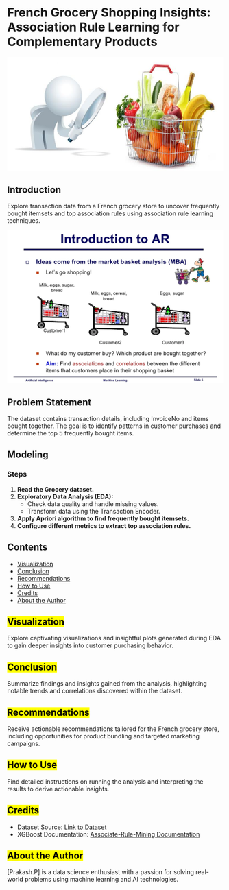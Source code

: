 # French Grocery Shopping Insights: Association Rule Learning for Complementary Products


![](https://github.com/Prakashpsk/Associate-Rule-Mining/blob/main/cover_image_as_rule.jpg)


## Introduction
Explore transaction data from a French grocery store to uncover frequently bought itemsets and top association rules using association rule learning techniques.


![](https://github.com/Prakashpsk/Associate-Rule-Mining/blob/main/association-rules-intro.jpg)


## Problem Statement
The dataset contains transaction details, including InvoiceNo and items bought together. The goal is to identify patterns in customer purchases and determine the top 5 frequently bought items.

## Modeling
### Steps
1. **Read the Grocery dataset.**
2. **Exploratory Data Analysis (EDA):**
    - Check data quality and handle missing values.
    - Transform data using the Transaction Encoder.
3. **Apply Apriori algorithm to find frequently bought itemsets.**
4. **Configure different metrics to extract top association rules.**

## Contents
- [Visualization](#visualization)
- [Conclusion](#conclusion)
- [Recommendations](#recommendations)
- [How to Use](#how-to-use)
- [Credits](#credits)
- [About the Author](#about-the-author)

## <mark style='background-color: yellow'>Visualization</mark> 
Explore captivating visualizations and insightful plots generated during EDA to gain deeper insights into customer purchasing behavior.

## <mark style='background-color: yellow'>Conclusion</mark> 
Summarize findings and insights gained from the analysis, highlighting notable trends and correlations discovered within the dataset.

## <mark style='background-color: yellow'>Recommendations</mark> 
Receive actionable recommendations tailored for the French grocery store, including opportunities for product bundling and targeted marketing campaigns.

## <mark style='background-color: yellow'>How to Use</mark> 
Find detailed instructions on running the analysis and interpreting the results to derive actionable insights.

## <mark style='background-color: yellow'>Credits</mark> 
- Dataset Source: [Link to Dataset](https://github.com/Prakashpsk/Associate-Rule-Mining/blob/main/store_data.csv)
- XGBoost Documentation: [Associate-Rule-Mining Documentation](https://github.com/Prakashpsk/Associate-Rule-Mining/blob/main/French%20Grocery%20Shopping%20Insights%20Association%20Rule%20Learning%20for%20Complementary%20Products.ipynb)

## <mark style='background-color: yellow'>About the Author</mark> 
[Prakash.P] is a data science enthusiast with a passion for solving real-world problems using machine learning and AI technologies.
